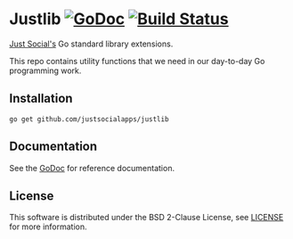 # Justlib [![GoDoc](https://godoc.org/github.com/justsocialapps/justlib?status.svg)](https://godoc.org/github.com/justsocialapps/justlib) [![Build Status](https://travis-ci.org/justsocialapps/justlib.svg?branch=master)](https://travis-ci.org/justsocialapps/justlib)

[Just Social's](https://just.social) Go standard library extensions.

This repo contains utility functions that we need in our day-to-day Go
programming work.

## Installation

``go get github.com/justsocialapps/justlib``

## Documentation

See the [GoDoc](https://godoc.org/github.com/justsocialapps/justlib) for
reference documentation.

## License

This software is distributed under the BSD 2-Clause License, see
[LICENSE](LICENSE) for more information.
